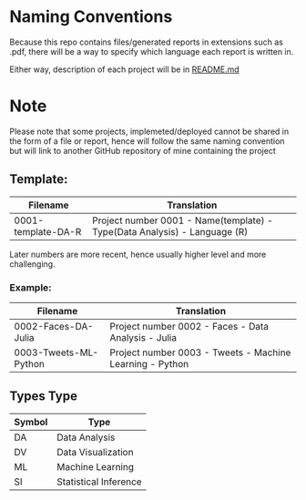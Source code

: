 # Naming Conventions

Because this repo contains files/generated reports in extensions such as .pdf, there will be a way to specify which language each report is written in.  

Either way, description of each project will be in [README.md](https://github.com/ykashou92/DataSciPort/blob/master/README.md)  

# Note
Please note that some projects, implemeted/deployed cannot be shared in the form of a file or report, hence will follow the same naming convention but will link to another GitHub repository of mine containing the project


## Template:
Filename | Translation
--- | ---
0001-template-DA-R | Project number 0001 - Name(template) - Type(Data Analysis) - Language (R)  

Later numbers are more recent, hence usually higher level and more challenging.  
### Example:  
Filename | Translation
--- | ---
0002-Faces-DA-Julia | Project number 0002 - Faces - Data Analysis - Julia  
0003-Tweets-ML-Python | Project number 0003 - Tweets - Machine Learning - Python  

## Types Type  
Symbol | Type
--- | ---
DA | Data Analysis  
DV | Data Visualization  
ML | Machine Learning  
SI | Statistical Inference  
